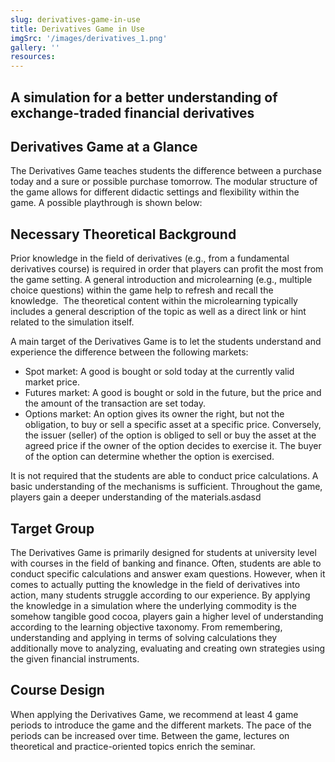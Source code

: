 ```yaml
---
slug: derivatives-game-in-use
title: Derivatives Game in Use
imgSrc: '/images/derivatives_1.png'
gallery: ''
resources:
---
```


## A simulation for a better understanding of exchange-traded financial derivatives

## Derivatives Game at a Glance

The Derivatives Game teaches students the difference between a purchase today and a sure or possible purchase tomorrow. The modular structure of the game allows for different didactic settings and flexibility within the game. A possible playthrough is shown below:

## Necessary Theoretical Background

Prior knowledge in the field of derivatives (e.g., from a fundamental derivatives course) is required in order that players can profit the most from the game setting. A general introduction and microlearning (e.g., multiple choice questions) within the game help to refresh and recall the knowledge.  The theoretical content within the microlearning typically includes a general description of the topic as well as a direct link or hint related to the simulation itself.

A main target of the Derivatives Game is to let the students understand and experience the difference between the following markets:

- Spot market: A good is bought or sold today at the currently valid market price.
- Futures market: A good is bought or sold in the future, but the price and the amount of the transaction are set today.
- Options market: An option gives its owner the right, but not the obligation, to buy or sell a specific asset at a specific price. Conversely, the issuer (seller) of the option is obliged to sell or buy the asset at the agreed price if the owner of the option decides to exercise it. The buyer of the option can determine whether the option is exercised.

It is not required that the students are able to conduct price calculations. A basic understanding of the mechanisms is sufficient. Throughout the game, players gain a deeper understanding of the materials.asdasd

## Target Group

The Derivatives Game is primarily designed for students at university level with courses in the field of banking and finance. Often, students are able to conduct specific calculations and answer exam questions. However, when it comes to actually putting the knowledge in the field of derivatives into action, many students struggle according to our experience. By applying the knowledge in a simulation where the underlying commodity is the somehow tangible good cocoa, players gain a higher level of understanding according to the learning objective taxonomy. From remembering, understanding and applying in terms of solving calculations they additionally move to analyzing, evaluating and creating own strategies using the given financial instruments.

## Course Design

When applying the Derivatives Game, we recommend at least 4 game periods to introduce the game and the different markets. The pace of the periods can be increased over time. Between the game, lectures on theoretical and practice-oriented topics enrich the seminar.